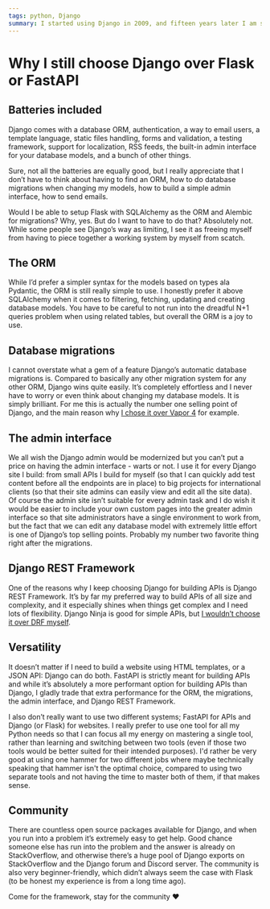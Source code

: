 ```yaml
---
tags: python, Django
summary: I started using Django in 2009, and fifteen years later I am still a happy user. Why do I prefer it over Flask or FastAPI?
---
```


# Why I still choose Django over Flask or FastAPI

## Batteries included
Django comes with a database ORM, authentication, a way to email users, a template language, static files handling, forms and validation, a testing framework, support for localization, RSS feeds, the built-in admin interface for your database models, and a bunch of other things.

Sure, not all the batteries are equally good, but I really appreciate that I don’t have to think about having to find an ORM, how to do database migrations when changing my models, how to build a simple admin interface, how to send emails.

Would I be able to setup Flask with SQLAlchemy as the ORM and Alembic for migrations? Why, yes. But do I want to have to do that? Absolutely not. While some people see Django’s way as limiting, I see it as freeing myself from having to piece together a working system by myself from scatch.

## The ORM
While I’d prefer a simpler syntax for the models based on types ala Pydantic, the ORM is still really simple to use. I honestly prefer it above SQLAlchemy when it comes to filtering, fetching, updating and creating database models. You have to be careful to not run into the dreadful N+1 queries problem when using related tables, but overall the ORM is a joy to use.

## Database migrations
I cannot overstate what a gem of a feature Django’s automatic database migrations is. Compared to basically any other migration system for any other ORM, Django wins quite easily. It’s completely effortless and I never have to worry or even think about changing my database models. It is simply brilliant. For me this is actually the number one selling point of Django, and the main reason why [I chose it over Vapor 4](/articles/2021/vapor4-vs-drf/) for example.

## The admin interface
We all wish the Django admin would be modernized but you can’t put a price on having the admin interface - warts or not. I use it for every Django site I build: from small APIs I build for myself (so that I can quickly add test content before all the endpoints are in place) to big projects for international clients (so that their site admins can easily view and edit all the site data). Of course the admin site isn’t suitable for every admin task and I do wish it would be easier to include your own custom pages into the greater admin interface so that site administrators have a single environment to work from, but the fact that we can edit any database model with extremely little effort is one of Django’s top selling points. Probably my number two favorite thing right after the migrations.

## Django REST Framework
One of the reasons why I keep choosing Django for building APIs is Django REST Framework. It’s by far my preferred way to build APIs of all size and complexity, and it especially shines when things get complex and I need lots of flexibility. Django Ninja is good for simple APIs, but [I wouldn’t choose it over DRF myself](/articles/2024/drf-vs-ninja/).

## Versatility
It doesn’t matter if I need to build a website using HTML templates, or a JSON API: Django can do both. FastAPI is strictly meant for building APIs and while it’s absolutely a more performant option for building APIs than Django, I gladly trade that extra performance for the ORM, the migrations, the admin interface, and Django REST Framework.

I also don’t really want to use two different systems; FastAPI for APIs and Django (or Flask) for websites. I really prefer to use one tool for all my Python needs so that I can focus all my energy on mastering a single tool, rather than learning and switching between two tools (even if those two tools would be better suited for their intended purposes). I'd rather be very good at using one hammer for two different jobs where maybe technically speaking that hammer isn't the optimal choice, compared to using two separate tools and not having the time to master both of them, if that makes sense.

## Community
There are countless open source packages available for Django, and when you run into a problem it’s extremely easy to get help. Good chance someone else has run into the problem and the answer is already on StackOverflow, and otherwise there’s a huge pool of Django exports on StackOverflow and the Django forum and Discord server. The community is also very beginner-friendly, which didn’t always seem the case with Flask (to be honest my experience is from a long time ago).

Come for the framework, stay for the community ❤️